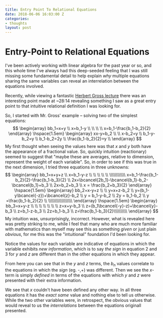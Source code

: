 ```yaml
---
title: Entry Point To Relational Equations
date: 2018-06-06 16:03:00 Z
categories:
- thoughts
layout: post
---
```


# Entry-Point to Relational Equations

I've been actively working with linear algebra for the past year or so, and this whole time I've always had this deep-seeded feeling that I was still missing some fundamental detail to help explain _why_ multiple equations sharing the same variables can reveal an interrelation between the equations involved.

Recently, while viewing a fantastic [Herbert Gross lecture](https://www.youtube.com/watch?v=MfN1lqArwAg) there was an interesting point made at ~28:14 revealing something I saw as a great entry point to that intuitive relational definition I was looking for.

So, I started with Mr. Gross' example – solving two of the simplest equations:
$$
\begin{array}
  bb_1=x+y \\
  x=b_1-y \\
  \\ \\ \\
  x=b_1-\frac{b_1-b_2}{2}
\end{array}
\hspace{1.5em}
\begin{array}
  xx-y=b_2 \\ \\
  x-b_2=y \\
  b_1-y-b_2=y \\
  b_1-b_2=2y \\
  \frac{b_1-b_2}{2}=y \\
\end{array}
$$
My first thought when seeing the values here was that *x* and *y* both have the appearance of a fractional value. So, quickly intuition (reactionary) seemed to suggest that "maybe these are averages, relative to dimension, represent the weight of each variable". So, in order to see if this was true in the next dimension, I tried three equations in three unknowns:
$$
\begin{array}
  bb_1=x+y+z \\
  x=b_1-y-z \\ \\ \\ \\ \\ \\\\\\\\\\\\
  x=b_1-\frac{b_1-b_2}{2}-\frac{b_1-b_3}{2} \\
  2x=\bcancel{2b_1}-\bcancel{b_1}-b_2-\bcancel{b_1}+b_3 \\
  2x=b_2+b_3 \\
  x = \frac{b_2+b_3}{2}
\end{array}
\hspace{1.5em}
\begin{array}
  bb_2=x-y+z \\ \\
  y=x+z-b_2 \\
  y=(b_1-y\bcancel{-z})+\bcancel{z}-b_2 \\
  y = b_1-y-b_2 \\
  2y = b_1-b_2 \\
  y =\frac{b_1-b_2}{2} \\ \\\\\\\\\\\\\\\\\\
\end{array}
\hspace{1.5em}
\begin{array}
  bb_3=x+y-z \\ \\ \\ \\ \\ \\ \\
  z=x+y-b_3 \\
  z=(b_1\bcancel{-y}-z)+\bcancel{y}-b_3 \\
  z=b_1-z-b_3 \\
  2z=b_1-b_3 \\
  z=\frac{b_1-b_3}{2}\\\\\\\\\\
\end{array}
$$
My intuition was, unsurprisingly, incorrect. However, what is revealed here was pretty striking to me, while I feel that many who are much more familiar with mathematics than myself may see this as something _given_ or just plain _obvious_, for me this was the "intuitional" foundation I'd been looking for.

Notice the values for each variable are indicative of equations in which the variable exhibits _new information_, which is to say _the sign_ in equation 2 and 3 for *y* and *z* are different than in the other equations in which they appear.

From here you can see that in the *y* and *z* terms, the $b_n$ values correlate to the equations in which the _sign_ (eg. -,+) was different. Then we see the *x*-term is simply _defined_ in terms of the equations with which *y* and *z* were presented with their extra information.

We see that *x* couldn't have been defined any other way. In all three equations it has the _exact same_ value and nothing else to tell us otherwise. While the two other variables were, in retrospect, the obvious values that would reveal to us the _interrelations_ between the equations originall presented.
